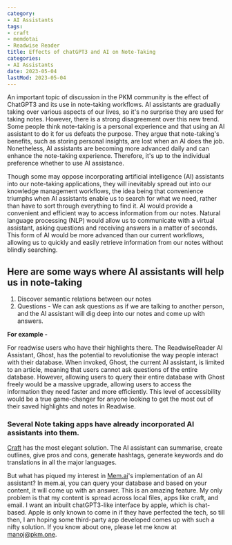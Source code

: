 ```yaml
---
category:
- AI Assistants
tags:
- craft
- memdotai
- Readwise Reader
title: Effects of chatGPT3 and AI on Note-Taking
categories:
- AI Assistants
date: 2023-05-04
lastMod: 2023-05-04
---
```



An important topic of discussion in the PKM community is the effect of ChatGPT3 and its use in note-taking workflows. AI assistants are gradually taking over various aspects of our lives, so it's no surprise they are used for taking notes. However, there is a strong disagreement over this new trend. Some people think note-taking is a personal experience and that using an AI assistant to do it for us defeats the purpose. They argue that note-taking's benefits, such as storing personal insights, are lost when an AI does the job. Nonetheless, AI assistants are becoming more advanced daily and can enhance the note-taking experience. Therefore, it's up to the individual preference whether to use AI assistance.

Though some may oppose incorporating artificial intelligence (AI) assistants into our note-taking applications, they will inevitably spread out into our knowledge management workflows, the idea being that convenience triumphs when AI assistants enable us to search for what we need, rather than have to sort through everything to find it. AI would provide a convenient and efficient way to access information from our notes. Natural language processing (NLP) would allow us to communicate with a virtual assistant, asking questions and receiving answers in a matter of seconds. This form of AI would be more advanced than our current workflows, allowing us to quickly and easily retrieve information from our notes without blindly searching.

## Here are some ways where AI assistants will help us in note-taking

1. Discover semantic relations between our notes
2. Questions - We can ask questions as if we are talking to another person, and the AI assistant will dig deep into our notes and come up with answers.

**For example -**

For readwise users who have their highlights there. The ReadwiseReader AI Assistant, Ghost, has the potential to revolutionise the way people interact with their database. When invoked, Ghost, the current AI assistant, is limited to an article, meaning that users cannot ask questions of the entire database. However, allowing users to query their entire database with Ghost freely would be a massive upgrade, allowing users to access the information they need faster and more efficiently. This level of accessibility would be a true game-changer for anyone looking to get the most out of their saved highlights and notes in Readwise.

### Several Note taking apps have already incorporated AI assistants into them.

[Craft](https://www.craft.do/) has the most elegant solution. The AI assistant can summarise, create outlines, give pros and cons, generate hashtags, generate keywords and do translations in all the major languages.

But what has piqued my interest in [Mem.ai](https://mem.ai)'s implementation of an AI assistant? In mem.ai, you can query your database and based on your content, it will come up with an answer. This is an amazing feature. My only problem is that my content is spread across local files, apps like craft, and email. I want an inbuilt chatGPT3-like interface by apple, which is chat-based. Apple is only known to come in if they have perfected the tech, so till then, I am hoping some third-party app developed comes up with such a nifty solution. If you know about one, please let me know at manoj@pkm.one.
